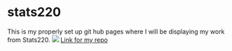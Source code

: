 # stats220
This is my properly set up git hub pages where I will be displaying my work from Stats220. 
![](https://cdn.pixabay.com/photo/2016/11/23/14/37/blur-1853262_960_720.jpg)
[Link for my repo](https://oliviawrigley1.github.io/stats220/)
